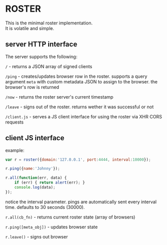 # ROSTER


This is the minimal roster implementation.  
It is volatile and simple.



## server HTTP interface

The server supports the following:

`/` - returns a JSON array of signed clients

`/ping` - creates/updates browser row in the roster. supports a query argument `meta` with custom metadata JSON to assign to the browser. the browser's row is returned

`/now` - returns the roster server's current timestamp

`/leave` - signs out of the roster. returns wether it was successful or not

`/client.js` - serves a JS client interface for using the roster via XHR CORS requests



## client JS interface

example:

```javascript
var r = roster({domain:'127.0.0.1', port:4444, interval:10000});

r.ping({name:'Johnny'});

r.all(function(err, data) {
	if (err) { return alert(err); }
	console.log(data);
});
```

notice the interval parameter.
pings are automatically sent every interval time.
defaults to 30 seconds (30000).

`r.all(cb_fn)` - returns current roster state (array of browsers)

`r.ping([meta_obj])` - updates browser state

`r.leave()` - signs out browser
